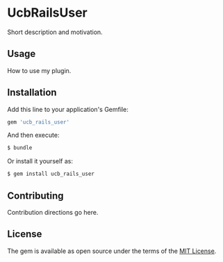 # UcbRailsUser
Short description and motivation.

## Usage
How to use my plugin.

## Installation
Add this line to your application's Gemfile:

```ruby
gem 'ucb_rails_user'
```

And then execute:
```bash
$ bundle
```

Or install it yourself as:
```bash
$ gem install ucb_rails_user
```

## Contributing
Contribution directions go here.

## License
The gem is available as open source under the terms of the [MIT License](http://opensource.org/licenses/MIT).

